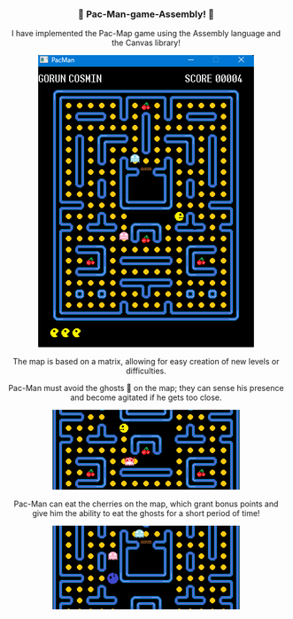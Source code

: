 <h3 align="center">👾 Pac-Man-game-Assembly! 👾</h3>
<div align="center">
  <p>I have implemented the Pac-Map game using the Assembly language and the Canvas library!</p>
  <img src="https://github.com/CosminGorun/PacMan-game-Assembly-x86/blob/main/pacman.png">
  <p>The map is based on a matrix, allowing for easy creation of new levels or difficulties.</p>
  <p>Pac-Man must avoid the ghosts 👾 on the map; they can sense his presence and become agitated if he gets too close.</p>
  <img src="https://github.com/CosminGorun/PacMan-game-Assembly-x86/blob/main/ghostAngry.png">
  <p>Pac-Man can eat the cherries on the map, which grant bonus points and give him the ability to eat the ghosts for a short period of time!</p>
  <img src="https://github.com/CosminGorun/PacMan-game-Assembly-x86/blob/main/superPacMan.png">
</div>
